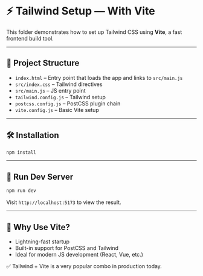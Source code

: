 # ⚡ Tailwind Setup — With Vite

This folder demonstrates how to set up Tailwind CSS using **Vite**, a fast frontend build tool.

---

## 🧱 Project Structure

- `index.html` – Entry point that loads the app and links to `src/main.js`
- `src/index.css` – Tailwind directives
- `src/main.js` – JS entry point
- `tailwind.config.js` – Tailwind setup
- `postcss.config.js` – PostCSS plugin chain
- `vite.config.js` – Basic Vite setup

---

## 🛠️ Installation

```bash
npm install
```

---

## 🚀 Run Dev Server

```bash
npm run dev
```

Visit `http://localhost:5173` to view the result.

---

## 🧠 Why Use Vite?

- Lightning-fast startup
- Built-in support for PostCSS and Tailwind
- Ideal for modern JS development (React, Vue, etc.)

✅ Tailwind + Vite is a very popular combo in production today.